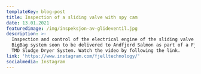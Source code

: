 ```yaml
---
templateKey: blog-post
title: Inspection of a sliding valve with spy cam
date: 13.01.2021
featuredimage: /img/inspeksjon-av-glideventil.jpg
description: >-
  Inspection and control of the electrical engine of the sliding valve of a
  BigBag system soon to be delivered to Andfjord Salmon as part of a Fjell FRS
  TMD Sludge Dryer System. Watch the video by following the link. 
link: 'https://www.instagram.com/fjelltechnology/'
socialmedia: Instagram
---
```


